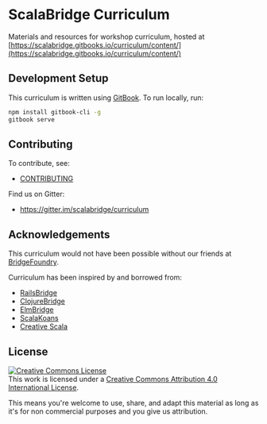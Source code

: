 # ScalaBridge Curriculum
Materials and resources for workshop curriculum, hosted at [https://scalabridge.gitbooks.io/curriculum/content/](https://scalabridge.gitbooks.io/curriculum/content/)

## Development Setup

This curriculum is written using [GitBook](https://github.com/GitbookIO/gitbook). To run locally, run:

```sh
npm install gitbook-cli -g
gitbook serve
```

## Contributing

To contribute, see:
* [CONTRIBUTING](CONTRIBUTING.md)

Find us on Gitter:
* https://gitter.im/scalabridge/curriculum

## Acknowledgements

This curriculum would not have been possible without our friends at [BridgeFoundry](http://bridgefoundry.org/).

Curriculum has been inspired by and borrowed from:
* [RailsBridge](https://github.com/railsbridge/docs)
* [ClojureBridge](https://github.com/clojurebridge/curriculum)
* [ElmBridge](https://github.com/elmbridge/curriculum)
* [ScalaKoans](http://scalakoans.webfactional.com/)
* [Creative Scala](https://github.com/underscoreio/creative-scala)

## License

<a rel="license" href="https://creativecommons.org/licenses/by-nc-sa/4.0/"><img alt="Creative Commons License" style="border-width:0" src="https://licensebuttons.net/l/by-nc-sa/4.0/88x31.png" /></a><br />This work is licensed under a <a rel="license" href="https://creativecommons.org/licenses/by-nc-sa/4.0/">Creative Commons Attribution 4.0 International License</a>.

This means you're welcome to use, share, and adapt this material as long as it's for non commercial purposes and you give us attribution.
